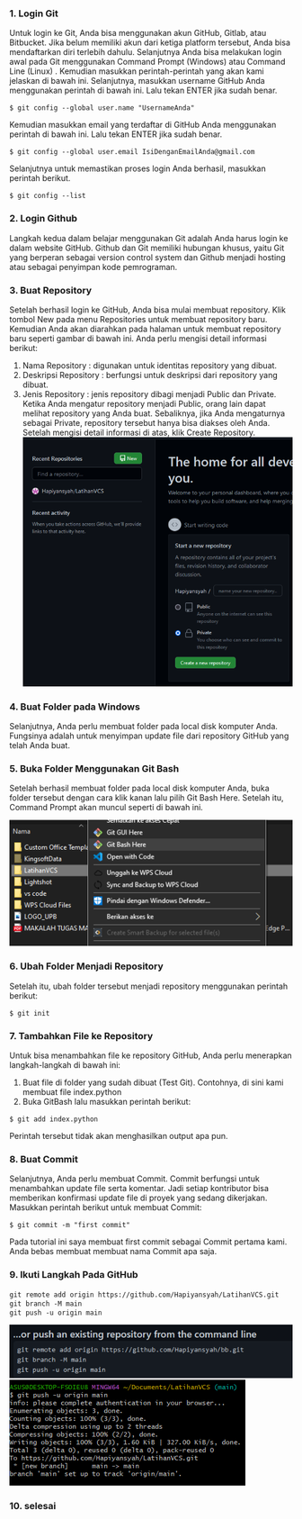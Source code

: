 ### 1. Login Git
Untuk login ke Git, Anda bisa menggunakan akun GitHub, Gitlab, atau Bitbucket. Jika belum memiliki akun dari ketiga platform tersebut, Anda bisa mendaftarkan diri terlebih dahulu. Selanjutnya Anda bisa melakukan login awal pada Git  menggunakan Command Prompt  (Windows) atau Command Line (Linux) . Kemudian masukkan perintah-perintah yang akan kami jelaskan di bawah ini.
Selanjutnya, masukkan username GitHub Anda menggunakan perintah di bawah ini. Lalu tekan ENTER jika sudah benar.
```
$ git config --global user.name "UsernameAnda"
```
Kemudian masukkan email yang terdaftar di GitHub Anda menggunakan perintah di bawah  ini. Lalu tekan ENTER jika sudah benar.
```
$ git config --global user.email IsiDenganEmailAnda@gmail.com
```
Selanjutnya untuk memastikan proses login Anda berhasil, masukkan perintah berikut.
```
$ git config --list
```
### 2. Login Github
Langkah kedua dalam belajar menggunakan Git adalah Anda harus login ke dalam website GitHub. Github dan Git memiliki hubungan khusus, yaitu Git yang berperan sebagai version control system dan Github menjadi hosting atau sebagai penyimpan kode pemrograman.
### 3. Buat Repository
Setelah berhasil login ke GitHub, Anda bisa mulai membuat repository. Klik tombol New pada menu Repositories untuk membuat repository baru.
Kemudian Anda akan diarahkan pada halaman untuk membuat repository baru seperti gambar di bawah ini.
Anda perlu mengisi detail informasi berikut:
1) Nama Repository : digunakan untuk identitas repository yang dibuat.
2) Deskripsi Repository : berfungsi untuk deskripsi dari repository yang dibuat.
3) Jenis Repository   : jenis repository  dibagi menjadi Public dan Private. Ketika Anda mengatur repository menjadi Public, orang lain dapat melihat repository yang Anda buat. Sebaliknya, jika Anda mengaturnya sebagai Private, repository tersebut hanya bisa diakses oleh Anda.
Setelah mengisi detail informasi di atas, klik Create Repository.
![vcs1](foto/vcs1.png)
### 4. Buat Folder pada Windows
Selanjutnya, Anda perlu membuat folder pada local disk komputer Anda. Fungsinya adalah untuk menyimpan update file dari repository GitHub yang telah Anda buat.
### 5. Buka Folder Menggunakan Git Bash
Setelah berhasil membuat folder pada local disk komputer Anda,  buka folder tersebut dengan cara klik kanan lalu pilih Git Bash Here. Setelah itu, Command Prompt akan muncul seperti di bawah ini. 

![vcs3](foto/vcs3.png)
### 6. Ubah Folder Menjadi Repository
Setelah itu, ubah folder tersebut menjadi repository menggunakan perintah berikut:
```
$ git init
```
### 7. Tambahkan File ke Repository
Untuk bisa menambahkan file ke repository GitHub, Anda perlu menerapkan langkah-langkah di bawah ini:
1) Buat file di folder yang sudah dibuat (Test Git). Contohnya, di sini kami membuat file index.python
2) Buka GitBash lalu masukkan perintah berikut:
```
$ git add index.python
```
Perintah tersebut tidak akan menghasilkan output apa pun.
### 8. Buat Commit 
Selanjutnya, Anda perlu membuat Commit. Commit berfungsi untuk menambahkan update file serta komentar. Jadi setiap kontributor bisa memberikan konfirmasi update file di proyek yang sedang dikerjakan. Masukkan perintah berikut untuk membuat Commit:
```
$ git commit -m "first commit"
```
Pada tutorial ini saya membuat  first commit sebagai Commit pertama kami. Anda bebas membuat membuat nama Commit apa saja.
### 9. Ikuti Langkah Pada GitHub
```
git remote add origin https://github.com/Hapiyansyah/LatihanVCS.git
git branch -M main
git push -u origin main
```
![vcs4](foto/vcs4.png)
![vcs2](foto/vcs2.png)
### 10. selesai
